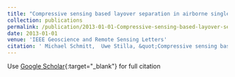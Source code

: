 ```yaml
---
title: "Compressive sensing based layover separation in airborne single pass multi-baseline InSAR data"
collection: publications
permalink: /publication/2013-01-01-Compressive-sensing-based-layover-separation-in-airborne-single-pass-multi-baseline-InSAR-data
date: 2013-01-01
venue: 'IEEE Geoscience and Remote Sensing Letters'
citation: ' Michael Schmitt,  Uwe Stilla, &quot;Compressive sensing based layover separation in airborne single pass multi-baseline InSAR data.&quot; IEEE Geoscience and Remote Sensing Letters, 2013.'
---
```

Use [Google Scholar](https://scholar.google.com/scholar?q=Compressive+sensing+based+layover+separation+in+airborne+single+pass+multi+baseline+InSAR+data){:target="_blank"} for full citation